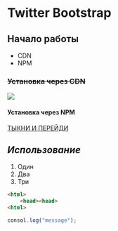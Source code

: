 # Twitter Bootstrap
## Начало работы
* CDN
* NPM
### ~~Установка через CDN~~
![](https://i.imgur.com/qhtywl2.png)
#### **Установка через NPM**
[ТЫКНИ И ПЕРЕЙДИ](http://localhost)
## *Использование*
1. Один
2. Два
3. Три

```html
<html>
    <head><head>
<html>
```

```javascript
consol.log("message");
```